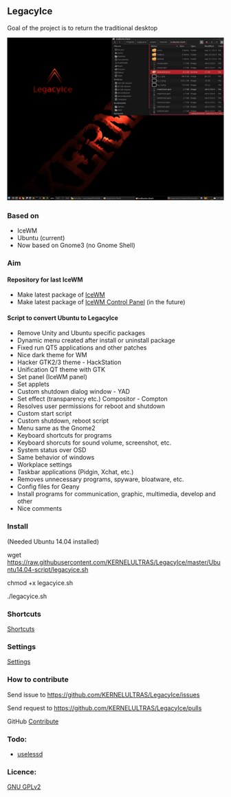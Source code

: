 ## LegacyIce
Goal of the project is to return the traditional desktop

![IceWM desktop](auxiliary_files/screenshot2.jpg)

### Based on
* IceWM
* Ubuntu (current)
* Now based on Gnome3 (no Gnome Shell)

### Aim

#### Repository for last IceWM
* Make latest package of [IceWM](https://github.com/bbidulock/icewm)
* Make latest package of [IceWM Control Panel](http://sourceforge.net/projects/icesoundmanager/) (in the future)

#### Script to convert Ubuntu to LegacyIce
* Remove Unity and Ubuntu specific packages
* Dynamic menu created after install or uninstall package
* Fixed run QT5 applications and other patches
* Nice dark theme for WM
* Hacker GTK2/3 theme - HackStation
* Unification QT theme with GTK
* Set panel (IceWM panel)
* Set applets
* Custom shutdown dialog window - YAD
* Set effect (transparency etc.) Compositor - Compton
* Resolves user permissions for reboot and shutdown
* Custom start script
* Custom shutdown, reboot script
* Menu same as the Gnome2
* Keyboard shortcuts for programs
* Keyboard shorcuts for sound volume, screenshot, etc.
* System status over OSD
* Same behavior of windows
* Workplace settings
* Taskbar applications (Pidgin, Xchat, etc.)
* Removes unnecessary programs, spyware, bloatware, etc.
* Config files for Geany
* Install programs for communication, graphic, multimedia, develop and other
* Nice comments

### Install

(Needed Ubuntu 14.04 installed)

wget https://raw.githubusercontent.com/KERNELULTRAS/LegacyIce/master/Ubuntu14.04-script/legacyice.sh

chmod +x legacyice.sh

./legacyice.sh

### Shortcuts

[Shortcuts](https://github.com/KERNELULTRAS/LegacyIce/blob/master/shortcuts_EN.md)

### Settings

[Settings](https://github.com/KERNELULTRAS/LegacyIce/blob/master/settings_EN.md)

### How to contribute
Send issue to https://github.com/KERNELULTRAS/LegacyIce/issues

Send request to https://github.com/KERNELULTRAS/LegacyIce/pulls

GitHub [Contribute](https://github.com/KERNELULTRAS/LegacyIce/blob/master/development/instructions_for_git.md)

### Todo:
* [uselessd](http://uselessd.darknedgy.net/)

### Licence:
[GNU GPLv2](http://www.gnu.org/licenses/gpl-2.0.html)

